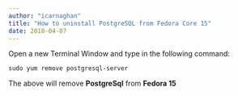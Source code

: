 ```yaml
---
author: "icarnaghan"
title: "How to uninstall PostgreSQL from Fedora Core 15"
date: 2018-04-07
---
```


Open a new Terminal Window and type in the following command:

```
sudo yum remove postgresql-server
```

The above will remove **PostgreSql** from **Fedora 15**
